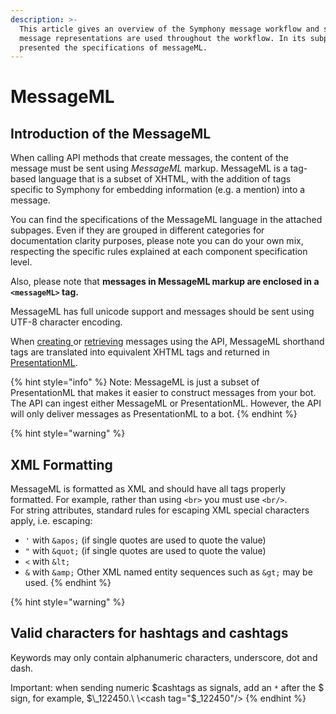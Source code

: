 ```yaml
---
description: >-
  This article gives an overview of the Symphony message workflow and shows how
  message representations are used throughout the workflow. In its subpages are
  presented the specifications of messageML.
---
```


# MessageML

## Introduction of the MessageML

When calling API methods that create messages, the content of the message must be sent using _MessageML_ markup. MessageML is a tag-based language that is a subset of XHTML, with the addition of tags specific to Symphony for embedding information (e.g. a mention) into a message.

You can find the specifications of the MessageML language in the attached subpages. Even if they are grouped in different categories for documentation clarity purposes, please note you can do your own mix, respecting the specific rules explained at each component specification level.

Also, please note that **messages in MessageML markup are enclosed in a `<messageML>` tag.**

MessageML has full unicode support and messages should be sent using UTF-8 character encoding.

When [creating ](https://developers.symphony.com/restapi/main/messages/create-message-v4)or [retrieving](https://developers.symphony.com/restapi/main/messages/messages-v4) messages using the API, MessageML shorthand tags are translated into equivalent XHTML tags and returned in [PresentationML](../overview-of-presentationml.md).

{% hint style="info" %}
Note: MessageML is just a subset of PresentationML that makes it easier to construct messages from your bot. The API can ingest either MessageML or PresentationML. However, the API will only deliver messages as PresentationML to a bot.
{% endhint %}

{% hint style="warning" %}
## XML Formatting

MessageML is formatted as XML and should have all tags properly formatted. For example, rather than using `<br>` you must use `<br/>`.\
For string attributes, standard rules for escaping XML special characters apply, i.e. escaping:

* `'` with `&apos;` (if single quotes are used to quote the value)
* `"` with `&quot;` (if single quotes are used to quote the value)
* `<` with `&lt;`
* `&` with `&amp;` Other XML named entity sequences such as `&gt;` may be used.
{% endhint %}

{% hint style="warning" %}
## Valid characters for hashtags and cashtags

Keywords may only contain alphanumeric characters, underscore, dot and dash.

Important: when sending numeric $cashtags as signals, add an `*` after the $ sign, for example, $\_122450.\
\<cash tag="$\_122450"/>
{% endhint %}

